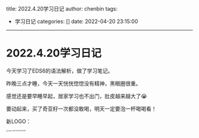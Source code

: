 title: 2022.4.20学习日记
author: chenbin
tags:
  - 学习日记
categories: []
date: 2022-04-20 23:15:00
---
# 2022.4.20学习日记

今天学习了EDS6的语法解析，做了学习笔记。

昨晚三点才睡，今天一天恍恍惚惚没有精神，黑眼圈很重。

感觉还是要早睡早起，居家学习也不出门，肚皮越来越大了😭

要动起来，买了奇亚籽一次都没敢喝，明天一定要泡一杯喝喝看！

新LOGO：

<img src="https://ypyun-cdn.u1n1.com/img/picgo/2022/04/20/20220420232032.png" alt="image-20220420232032098" style="zoom:25%;" />

